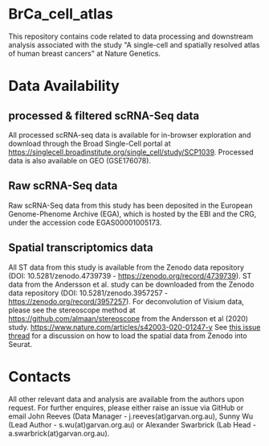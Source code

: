 # BrCa_cell_atlas
This repository contains code related to data processing and downstream analysis associated with the study "A single-cell and spatially resolved atlas of human breast cancers" at Nature Genetics. 

# Data Availability
## processed & filtered scRNA-Seq data
All processed scRNA-seq data is available for in-browser exploration and download through the Broad Single-Cell portal at https://singlecell.broadinstitute.org/single_cell/study/SCP1039. Processed data is also available on GEO (GSE176078).

## Raw scRNA-Seq data
Raw scRNA-Seq data from this study has been deposited in the European Genome-Phenome Archive (EGA), which is hosted by the EBI and the CRG, under the accession code EGAS00001005173. 

## Spatial transcriptomics data
All ST data from this study is available from the Zenodo data repository (DOI: 10.5281/zenodo.4739739 - https://zenodo.org/record/4739739). ST data from the Andersson et al. study can be downloaded from the Zenodo data repository (DOI: 10.5281/zenodo.3957257 - https://zenodo.org/record/3957257). For deconvolution of Visium data, please see the stereoscope method at https://github.com/almaan/stereoscope from the Andersson et al (2020) study. https://www.nature.com/articles/s42003-020-01247-y
See [this issue thread](https://github.com/Swarbricklab-code/BrCa_cell_atlas/issues/3) for a discussion on how to load the spatial data from Zenodo into Seurat.

# Contacts
All other relevant data and analysis are available from the authors upon request. For further enquires, please either raise an issue via GitHub or email John Reeves (Data Manager - j.reeves(at)garvan.org.au), Sunny Wu (Lead Author - s.wu(at)garvan.org.au) or Alexander Swarbrick (Lab Head - a.swarbrick(at)garvan.org.au).

